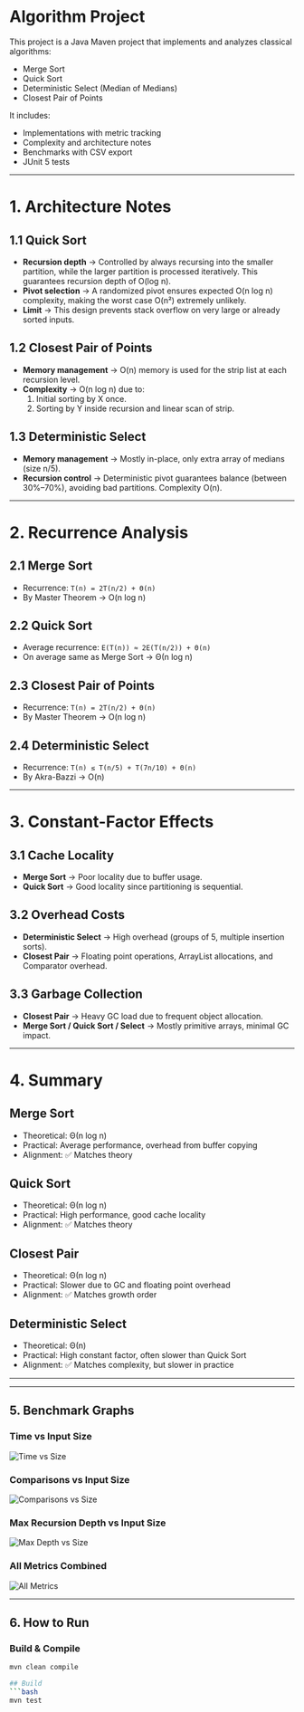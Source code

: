 # Algorithm Project

This project is a Java Maven project that implements and analyzes classical algorithms:

- Merge Sort
- Quick Sort
- Deterministic Select (Median of Medians)
- Closest Pair of Points

It includes:
- Implementations with metric tracking
- Complexity and architecture notes
- Benchmarks with CSV export
- JUnit 5 tests

---

# 1. Architecture Notes

## 1.1 Quick Sort
- **Recursion depth** → Controlled by always recursing into the smaller partition, while the larger partition is processed iteratively. This guarantees recursion depth of O(log n).
- **Pivot selection** → A randomized pivot ensures expected O(n log n) complexity, making the worst case O(n²) extremely unlikely.
- **Limit** → This design prevents stack overflow on very large or already sorted inputs.

## 1.2 Closest Pair of Points
- **Memory management** → O(n) memory is used for the strip list at each recursion level.
- **Complexity** → O(n log n) due to:
    1. Initial sorting by X once.
    2. Sorting by Y inside recursion and linear scan of strip.

## 1.3 Deterministic Select
- **Memory management** → Mostly in-place, only extra array of medians (size n/5).
- **Recursion control** → Deterministic pivot guarantees balance (between 30%–70%), avoiding bad partitions. Complexity O(n).

---

# 2. Recurrence Analysis

## 2.1 Merge Sort
- Recurrence: `T(n) = 2T(n/2) + Θ(n)`
- By Master Theorem → O(n log n)

## 2.2 Quick Sort
- Average recurrence: `E(T(n)) ≈ 2E(T(n/2)) + Θ(n)`
- On average same as Merge Sort → Θ(n log n)

## 2.3 Closest Pair of Points
- Recurrence: `T(n) = 2T(n/2) + Θ(n)`
- By Master Theorem → O(n log n)

## 2.4 Deterministic Select
- Recurrence: `T(n) ≤ T(n/5) + T(7n/10) + Θ(n)`
- By Akra-Bazzi → O(n)

---

# 3. Constant-Factor Effects

## 3.1 Cache Locality
- **Merge Sort** → Poor locality due to buffer usage.
- **Quick Sort** → Good locality since partitioning is sequential.

## 3.2 Overhead Costs
- **Deterministic Select** → High overhead (groups of 5, multiple insertion sorts).
- **Closest Pair** → Floating point operations, ArrayList allocations, and Comparator overhead.

## 3.3 Garbage Collection
- **Closest Pair** → Heavy GC load due to frequent object allocation.
- **Merge Sort / Quick Sort / Select** → Mostly primitive arrays, minimal GC impact.

---

# 4. Summary

## Merge Sort
- Theoretical: Θ(n log n)
- Practical: Average performance, overhead from buffer copying
- Alignment: ✅ Matches theory

## Quick Sort
- Theoretical: Θ(n log n)
- Practical: High performance, good cache locality
- Alignment: ✅ Matches theory

## Closest Pair
- Theoretical: Θ(n log n)
- Practical: Slower due to GC and floating point overhead
- Alignment: ✅ Matches growth order

## Deterministic Select
- Theoretical: Θ(n)
- Practical: High constant factor, often slower than Quick Sort
- Alignment: ✅ Matches complexity, but slower in practice

---


---

## 5. Benchmark Graphs

### Time vs Input Size
![Time vs Size](images/time_vs_size.png)

### Comparisons vs Input Size
![Comparisons vs Size](images/comparisons_vs_size.png)

### Max Recursion Depth vs Input Size
![Max Depth vs Size](images/depth_vs_size.png)

### All Metrics Combined
![All Metrics](images/all_metrics.png)

---

## 6. How to Run

### Build & Compile
```bash
mvn clean compile

## Build
```bash
mvn test
